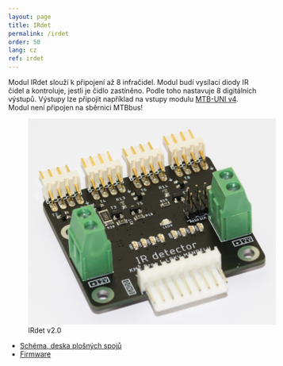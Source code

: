 ```yaml
---
layout: page
title: IRdet
permalink: /irdet
order: 50
lang: cz
ref: irdet
---
```


Modul IRdet slouží k připojení až 8 infračidel. Modul budí vysílací diody IR
čidel a kontroluje, jestli je čidlo zastíněno. Podle toho nastavuje
8 digitálních výstupů. Výstupy lze připojit například na vstupy modulu [MTB-UNI
v4](/v4/uni). Modul není připojen na sběrnici MTBbus!

<figure>
<img src="/assets/img/mtb4/irdet-all.jpg" alt="Modul MTB-UNI v4.0" style="max-width: 500px" />
<figcaption>IRdet v2.0</figcaption>
</figure>

 * [Schéma, deska plošných spojů](https://github.com/kmzbrnoI/irdet-ele)
 * [Firmware](https://github.com/kmzbrnoI/irdet-fw)

